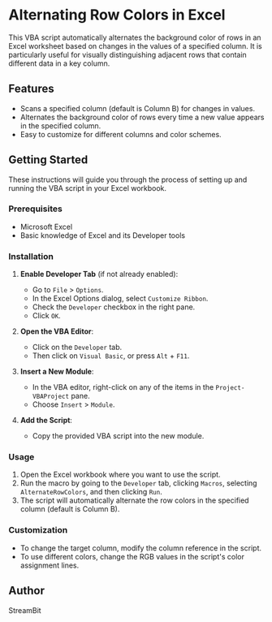 # Alternating Row Colors in Excel

This VBA script automatically alternates the background color of rows in an Excel worksheet based on changes in the values of a specified column. It is particularly useful for visually distinguishing adjacent rows that contain different data in a key column.

## Features

- Scans a specified column (default is Column B) for changes in values.
- Alternates the background color of rows every time a new value appears in the specified column.
- Easy to customize for different columns and color schemes.

## Getting Started

These instructions will guide you through the process of setting up and running the VBA script in your Excel workbook.

### Prerequisites

- Microsoft Excel
- Basic knowledge of Excel and its Developer tools

### Installation

1. **Enable Developer Tab** (if not already enabled):
   - Go to `File` > `Options`.
   - In the Excel Options dialog, select `Customize Ribbon`.
   - Check the `Developer` checkbox in the right pane.
   - Click `OK`.

2. **Open the VBA Editor**:
   - Click on the `Developer` tab.
   - Then click on `Visual Basic`, or press `Alt` + `F11`.

3. **Insert a New Module**:
   - In the VBA editor, right-click on any of the items in the `Project-VBAProject` pane.
   - Choose `Insert` > `Module`.

4. **Add the Script**:
   - Copy the provided VBA script into the new module.

### Usage

1. Open the Excel workbook where you want to use the script.
2. Run the macro by going to the `Developer` tab, clicking `Macros`, selecting `AlternateRowColors`, and then clicking `Run`.
3. The script will automatically alternate the row colors in the specified column (default is Column B).

### Customization

- To change the target column, modify the column reference in the script.
- To use different colors, change the RGB values in the script's color assignment lines.

## Author

StreamBit
